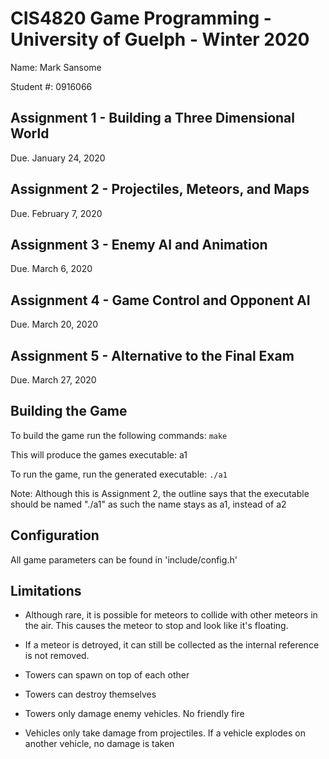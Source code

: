 # CIS4820 Game Programming - University of Guelph - Winter 2020

Name:      Mark Sansome

Student #: 0916066

## Assignment 1 - Building a Three Dimensional World

Due. January 24, 2020

## Assignment 2 - Projectiles, Meteors, and Maps

Due. February 7, 2020

## Assignment 3 - Enemy AI and Animation

Due. March 6, 2020

## Assignment 4 - Game Control and Opponent AI

Due. March 20, 2020

## Assignment 5 - Alternative to the Final Exam

Due. March 27, 2020

## Building the Game

To build the game run the following commands:
`make`

This will produce the games executable: a1

To run the game, run the generated executable:
`./a1`

Note: Although this is Assignment 2, the outline says that the executable
    should be named "./a1" as such the name stays as a1, instead of a2

## Configuration

All game parameters can be found in 'include/config.h'

## Limitations

- Although rare, it is possible for meteors to collide with other meteors in
    the air. This causes the meteor to stop and look like it's floating.

- If a meteor is detroyed, it can still be collected as the internal reference
    is not removed.

- Towers can spawn on top of each other

- Towers can destroy themselves

- Towers only damage enemy vehicles. No friendly fire

- Vehicles only take damage from projectiles. If a vehicle explodes on another
    vehicle, no damage is taken
